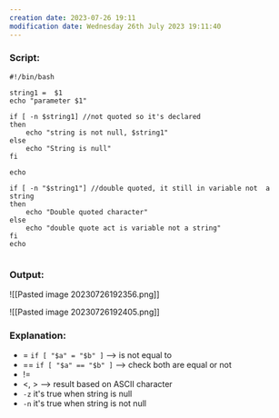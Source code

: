```yaml
---
creation date: 2023-07-26 19:11
modification date: Wednesday 26th July 2023 19:11:40
---
```


### Script:[](https://tldp.org/LDP/abs/html/comparison-ops.html#STRTEST)

```
#!/bin/bash

string1 =  $1
echo "parameter $1"

if [ -n $string1] //not quoted so it's declared
then
	echo "string is not null, $string1"
else
	echo "String is null"
fi

echo 

if [ -n "$string1"] //double quoted, it still in variable not  a string
then
	echo "Double quoted character"
else
	echo "double quote act is variable not a string"
fi
echo


```

### Output:

![[Pasted image 20230726192356.png]]


![[Pasted image 20230726192405.png]]


### Explanation:

* = `if [ "$a" = "$b" ]` --> is not equal to
* == `if [ "$a" == "$b" ]` --> check both are equal or not
* !=
* <, > --> result based on ASCII character
* `-z` it's true when string is null
* `-n` it's true when string is not null


